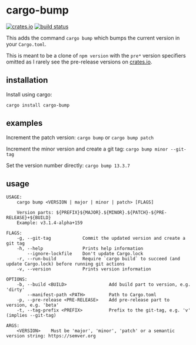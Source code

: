 # cargo-bump

[![crates.io](https://img.shields.io/crates/v/cargo-bump.svg)](https://crates.io/crates/cargo-bump)
[![build status](https://travis-ci.org/wraithan/cargo-bump.svg?branch=master)](https://travis-ci.org/wraithan/cargo-bump)

This adds the command `cargo bump` which bumps the current version in your
`Cargo.toml`.

This is meant to be a clone of `npm version` with the `pre*` version specifiers
omitted as I rarely see the pre-release versions on [crates.io](https://crates.io/).

## installation

Install using cargo:

`cargo install cargo-bump`

## examples

Increment the patch version: `cargo bump` or `cargo bump patch`

Increment the minor version and create a git tag: `cargo bump minor --git-tag`

Set the version number directly: `cargo bump 13.3.7`

## usage

```text
USAGE:
    cargo bump <VERSION | major | minor | patch> [FLAGS]

    Version parts: ${PREFIX}${MAJOR}.${MINOR}.${PATCH}-${PRE-RELEASE}+${BUILD}
    Example: v3.1.4-alpha+159

FLAGS:
    -g, --git-tag            Commit the updated version and create a git tag
    -h, --help               Prints help information
        --ignore-lockfile    Don't update Cargo.lock
    -r, --run-build          Require `cargo build` to succeed (and update Cargo.lock) before running git actions
    -v, --version            Prints version information

OPTIONS:
    -b, --build <BUILD>                Add build part to version, e.g. 'dirty'
        --manifest-path <PATH>         Path to Cargo.toml
    -p, --pre-release <PRE-RELEASE>    Add pre-release part to version, e.g. 'beta'
    -t, --tag-prefix <PREFIX>          Prefix to the git-tag, e.g. 'v' (implies --git-tag)

ARGS:
    <VERSION>    Must be 'major', 'minor', 'patch' or a semantic version string: https://semver.org
```
